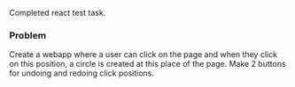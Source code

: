 Completed react test task.

### Problem
Create a webapp where a user can click on the page and when they click on this position, a circle is created at this place of the page. 
Make 2 buttons for undoing and redoing click positions.

